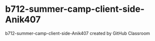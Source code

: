 # b712-summer-camp-client-side-Anik407
b712-summer-camp-client-side-Anik407 created by GitHub Classroom
